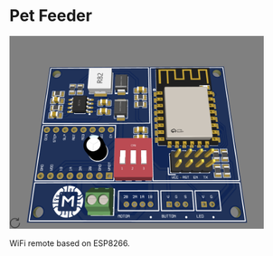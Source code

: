 # Pet Feeder

<img src="docs/Feeder_PCB_3D.png" alt="Feeder_PCB_3D" width="450px">

WiFi remote based on ESP8266.
